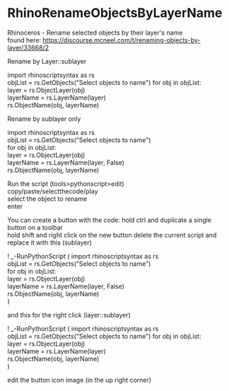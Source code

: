 # RhinoRenameObjectsByLayerName
Rhinoceros - Rename selected objects by their layer's name  
found here: https://discourse.mcneel.com/t/renaming-objects-by-layer/33668/2


Rename by Layer::sublayer

import rhinoscriptsyntax as rs  
objList = rs.GetObjects("Select objects to name") 
for obj in objList:     
    layer = rs.ObjectLayer(obj)     
    layerName = rs.LayerName(layer)     
    rs.ObjectName(obj, layerName)   
    
    
Rename by sublayer only

import rhinoscriptsyntax as rs  
objList = rs.GetObjects("Select objects to name")   
for obj in objList:   
    layer = rs.ObjectLayer(obj)   
    layerName = rs.LayerName(layer, False)  
    rs.ObjectName(obj, layerName)   
    
    
Run the script (tools>pythonscript>edit)    
copy/paste/selectthecode/play   
select the object to rename     
enter



You can create a button with the code: hold ctrl and duplicate a single button on a toolbar     
hold shift and right click on the new button delete the current script and replace it with this (sublayer)

! _-RunPythonScript (
import rhinoscriptsyntax as rs  
objList = rs.GetObjects("Select objects to name")   
for obj in objList:   
    layer = rs.ObjectLayer(obj)   
    layerName = rs.LayerName(layer, False)  
    rs.ObjectName(obj, layerName)  
)

and this for the right click (layer::sublayer)

! _-RunPythonScript (
import rhinoscriptsyntax as rs  
objList = rs.GetObjects("Select objects to name") 
for obj in objList:     
    layer = rs.ObjectLayer(obj)     
    layerName = rs.LayerName(layer)     
    rs.ObjectName(obj, layerName)   
)

edit the button icon image (in the up right corner)

